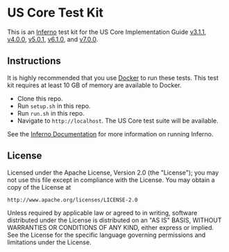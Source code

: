 # US Core Test Kit

This is an [Inferno](https://inferno-framework.github.io/) test kit
for the US Core Implementation Guide
[v3.1.1](https://hl7.org/fhir/us/core/STU3.1.1/),
[v4.0.0](https://hl7.org/fhir/us/core/STU4/),
[v5.0.1](https://hl7.org/fhir/us/core/STU5.0.1/),
[v6.1.0](https://hl7.org/fhir/us/core/STU6.1/), and
[v7.0.0](https://hl7.org/fhir/us/core/STU7/).

## Instructions

It is highly recommended that you use [Docker](https://www.docker.com/) to run
these tests.  This test kit requires at least 10 GB of memory are available to Docker.

- Clone this repo.
- Run `setup.sh` in this repo.
- Run `run.sh` in this repo.
- Navigate to `http://localhost`. The US Core test suite will be available.

See the [Inferno Documentation](https://inferno-framework.github.io/docs/)
for more information on running Inferno.

## License

Licensed under the Apache License, Version 2.0 (the "License"); you may not use
this file except in compliance with the License. You may obtain a copy of the
License at
```
http://www.apache.org/licenses/LICENSE-2.0
```
Unless required by applicable law or agreed to in writing, software distributed
under the License is distributed on an "AS IS" BASIS, WITHOUT WARRANTIES OR
CONDITIONS OF ANY KIND, either express or implied. See the License for the
specific language governing permissions and limitations under the License.
